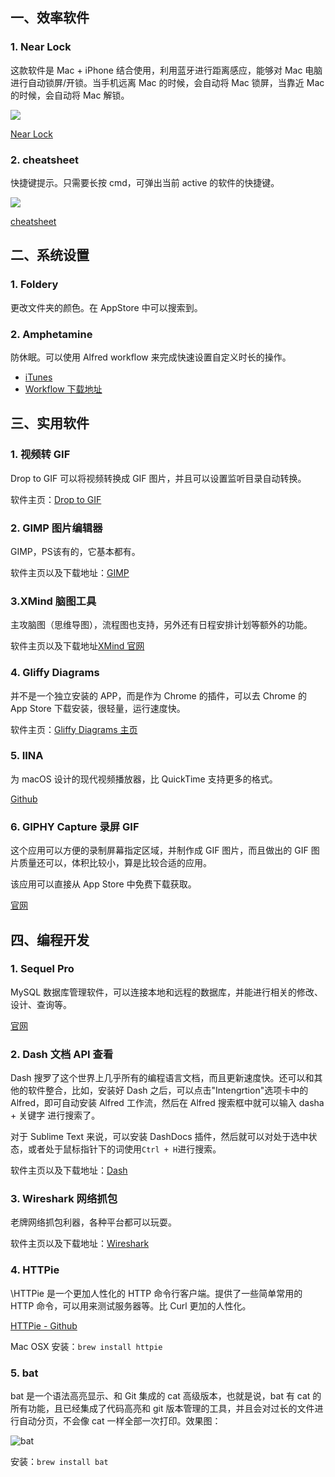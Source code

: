 ## 一、效率软件

### 1. Near Lock

这款软件是 Mac + iPhone 结合使用，利用蓝牙进行距离感应，能够对 Mac 电脑进行自动锁屏/开锁。当手机远离 Mac 的时候，会自动将 Mac 锁屏，当靠近 Mac 的时候，会自动将 Mac 解锁。

![](http://cnd.qiniu.lin07ux.cn/markdown/1480985999380.png)

[Near Lock](http://nearlock.me/)

### 2. cheatsheet

快捷键提示。只需要长按 cmd，可弹出当前 active 的软件的快捷键。

![](http://cnd.qiniu.lin07ux.cn/markdown/1480990487746.png)

[cheatsheet](https://www.mediaatelier.com/CheatSheet/)

## 二、系统设置

### 1. Foldery

更改文件夹的颜色。在 AppStore 中可以搜索到。

### 2. Amphetamine

防休眠。可以使用 Alfred workflow 来完成快速设置自定义时长的操作。

* [iTunes](https://itunes.apple.com/app/amphetamine/id937984704?mt=12)
* [Workflow 下载地址](https://link.zhihu.com/?target=http%3A//www.packal.org/workflow/amphetamine-control)

## 三、实用软件

### 1. 视频转 GIF

Drop to GIF 可以将视频转换成 GIF 图片，并且可以设置监听目录自动转换。

软件主页：[Drop to GIF](https://github.com/mortenjust/droptogif)

### 2. GIMP 图片编辑器

GIMP，PS该有的，它基本都有。

软件主页以及下载地址：[GIMP](http://www.gimp.org/)

### 3.XMind 脑图工具

主攻脑图（思维导图），流程图也支持，另外还有日程安排计划等额外的功能。

软件主页以及下载地址[XMind 官网](http://www.xmind.net/)

### 4. Gliffy Diagrams

并不是一个独立安装的 APP，而是作为 Chrome 的插件，可以去 Chrome 的 App Store 下载安装，很轻量，运行速度快。

软件主页：[Gliffy Diagrams 主页](https://www.gliffy.com/)

### 5. IINA

为 macOS 设计的现代视频播放器，比 QuickTime 支持更多的格式。

[Github](https://github.com/lhc70000/iina)

### 6. GIPHY Capture 录屏 GIF

这个应用可以方便的录制屏幕指定区域，并制作成 GIF 图片，而且做出的 GIF 图片质量还可以，体积比较小，算是比较合适的应用。

该应用可以直接从 App Store 中免费下载获取。

[官网](https://giphy.com/apps/giphycapture)

## 四、编程开发

### 1. Sequel Pro

MySQL 数据库管理软件，可以连接本地和远程的数据库，并能进行相关的修改、设计、查询等。

[官网](http://www.sequelpro.com/)

### 2. Dash 文档 API 查看

Dash 搜罗了这个世界上几乎所有的编程语言文档，而且更新速度快。还可以和其他的软件整合，比如，安装好 Dash 之后，可以点击"Intengrtion"选项卡中的 Alfred，即可自动安装 Alfred 工作流，然后在 Alfred 搜索框中就可以输入 dasha + 关键字 进行搜索了。

对于 Sublime Text 来说，可以安装 DashDocs 插件，然后就可以对处于选中状态，或者处于鼠标指针下的词使用`Ctrl + H`进行搜索。

软件主页以及下载地址：[Dash](https://kapeli.com/dash)

### 3. Wireshark 网络抓包

老牌网络抓包利器，各种平台都可以玩耍。

软件主页以及下载地址：[Wireshark](https://www.wireshark.org/)

### 4. HTTPie

\HTTPie 是一个更加人性化的 HTTP 命令行客户端。提供了一些简单常用的 HTTP 命令，可以用来测试服务器等。比 Curl 更加的人性化。

[HTTPie - Github](https://github.com/jkbrzt/httpie)

Mac OSX 安装：`brew install httpie`

### 5. bat

bat 是一个语法高亮显示、和 Git 集成的 cat 高级版本，也就是说，bat 有 cat 的所有功能，且已经集成了代码高亮和 git 版本管理的工具，并且会对过长的文件进行自动分页，不会像 cat 一样全部一次打印。效果图：

![bat](http://cnd.qiniu.lin07ux.cn/markdown/1527003277019.png)

安装：`brew install bat`


